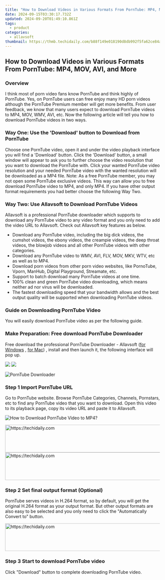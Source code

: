 ```yaml
---
title: "How to Download Videos in Various Formats From PornTube: MP4, MOV, AVI, and More"
date: 2024-09-15T03:30:17.732Z
updated: 2024-09-20T01:49:10.861Z
tags:
  - product
categories:
  - allavsoft
thumbnail: https://thmb.techidaily.com/b88f149e018190d8db992f5fa62ce84a76816eeb035902ad86368ed1da64a17e.jpg
---
```


## How to Download Videos in Various Formats From PornTube: MP4, MOV, AVI, and More

### Overview

I think most of porn video fans know PornTube and think highly of PornTube. Yes, on PornTube users can free enjoy many HD porn videos although the PornTube Premium member will get more benefits. From user feedback, we know that many users expect to download PornTube videos to MP4, MOV, WMV, AVI, etc. Now the following article will tell you how to download PornTube videos in two ways.

### Way One: Use the 'Download' button to Download from PornTube

Choose one PornTube video, open it and under the video playback interface you will find a 'Download' button. Click the 'Download' button, a small window will appear to ask you to further choose the video resolution that you want to download the PornTube with. Click your wanted PornTube video resolution and your needed PornTube video with the wanted resolution will be downloaded as a MP4 file. Note: As a free PornTube member, you may not open some PornTube exclusive videos. This way can allow you to free download PornTube video to MP4, and only MP4\. If you have other output format requirements you had better choose the following Way Two.

### Way Two: Use Allavsoft to Download PornTube Videos

Allavsoft is a professional PornTube downloader which supports to download any PornTube video to any video format and you only need to add the video URL to Allavsoft. Check out Allavsoft key features as below.

* Download any PornTube video, including the big dick videos, the cumshot videos, the ebony videos, the creampie videos, the deep throat videos, the blowjob videos and all other PornTube videos with other categories.
* Download any PornTube video to WMV, AVI, FLV, MOV, MKV, WTV, etc as well as to MP4.
* Download porn videos from other porn video websites, like PornoTube, Vporn, ManHub, Digital Playground, Streamate, etc.
* Support to batch download many PornTube videos at one time.
* 100% clean and green PornTube video downloading, which means neither ad nor virus will be downloaded.
* The fastest downloading speed that your bandwidth allows and the best output quality will be supported when downloading PornTube videos.

### Guide on Downloading PornTube Video

You will easily download PornTube video as per the following guide.

### Make Preparation: Free download PornTube Downloader

Free download the professional PornTube Downloader - Allavsoft ([for Windows](https://tools.techidaily.com/allavsoft/products/) , [for Mac](https://tools.techidaily.com/allavsoft/products/)) , install and then launch it, the following interface will pop up.

[![](https://www.allavsoft.com/how-to/../images/how-to/free-download-win.jpg)](https://tools.techidaily.com/allavsoft/products/) [![](https://www.allavsoft.com/how-to/../images/how-to/free-download-mac.jpg)](https://tools.techidaily.com/allavsoft/products/)

![PornTube Downloader](https://www.allavsoft.com/how-to/../images/allavsoft/screen-shot-600.jpg)

### Step 1 Import PornTube URL

Go to PornTube website. Browse PornTube Categories, Channels, Pornstars, etc to find any PornTube video that you want to download. Open this video to its playback page, copy its video URL and paste it to Allavsoft.

![How to Download PornTube Video to MP4?](https://www.allavsoft.com/how-to/../images/how-to/download-rtmp-video/download-rtmp-video.jpg)

<!-- affiliate ads begin -->
<a href="https://ephamedtechinc.pxf.io/c/5597632/2130531/26400" target="_top" id="2130531">
  <img src="//a.impactradius-go.com/display-ad/26400-2130531" border="0" alt="https://techidaily.com" width="728" height="90"/>
</a>
<img height="0" width="0" src="https://ephamedtechinc.pxf.io/i/5597632/2130531/26400" style="position:absolute;visibility:hidden;" border="0" />
<!-- affiliate ads end -->

<!-- affiliate ads begin -->
<a href="https://appsumo.8odi.net/c/5597632/2151894/7443" target="_top" id="2151894">
  <img src="//a.impactradius-go.com/display-ad/7443-2151894" border="0" alt="https://techidaily.com" width="728" height="90"/>
</a>
<img height="0" width="0" src="https://appsumo.8odi.net/i/5597632/2151894/7443" style="position:absolute;visibility:hidden;" border="0" />
<!-- affiliate ads end -->

### Step 2 Set final output format (Optional)

PornTube serves videos in H.264 format, so by default, you will get the original H.264 format as your output format. But other output formats are also easy to be selected and you only need to click the "Automatically Convert to" button.

<!-- affiliate ads begin -->
<a href="https://unicoeye.pxf.io/c/5597632/2134238/18498" target="_top" id="2134238">
  <img src="//a.impactradius-go.com/display-ad/18498-2134238" border="0" alt="https://techidaily.com" width="728" height="90"/>
</a>
<img height="0" width="0" src="https://unicoeye.pxf.io/i/5597632/2134238/18498" style="position:absolute;visibility:hidden;" border="0" />
<!-- affiliate ads end -->

### Step 3 Start to download PornTube video

Click "Download" button to complete downloading PornTube video.

<ins class="adsbygoogle"
     style="display:block"
     data-ad-format="autorelaxed"
     data-ad-client="ca-pub-7571918770474297"
     data-ad-slot="1223367746"></ins>

<ins class="adsbygoogle"
     style="display:block"
     data-ad-client="ca-pub-7571918770474297"
     data-ad-slot="8358498916"
     data-ad-format="auto"
     data-full-width-responsive="true"></ins>
